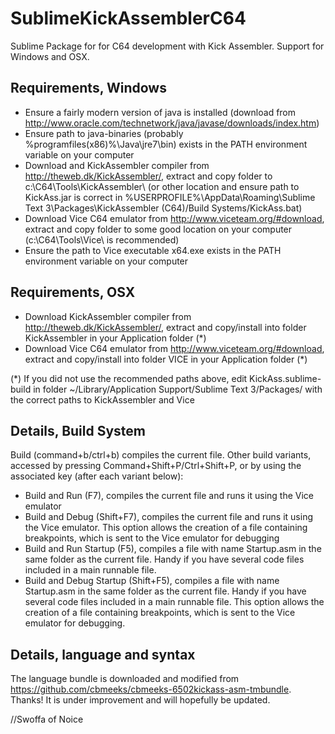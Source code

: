 SublimeKickAssemblerC64
=======================
Sublime Package for for C64 development with Kick Assembler. Support for Windows and OSX.

Requirements, Windows
---------------------
 - Ensure a fairly modern version of java is installed (download from http://www.oracle.com/technetwork/java/javase/downloads/index.htm)
 - Ensure path to java-binaries (probably %programfiles(x86)%\Java\jre7\bin) exists in the PATH environment variable on your computer
 - Download and KickAssembler compiler from http://theweb.dk/KickAssembler/, extract and copy folder to c:\C64\Tools\KickAssembler\ (or other location and ensure path to KickAss.jar is correct in %USERPROFILE%\AppData\Roaming\Sublime Text 3\Packages\KickAssembler (C64)/Build Systems/KickAss.bat)
 - Download Vice C64 emulator from http://www.viceteam.org/#download, extract and copy folder to some good location on your computer (c:\C64\Tools\Vice\ is recommended)
 - Ensure the path to Vice executable x64.exe exists in the PATH environment variable on your computer

Requirements, OSX
-----------------
 - Download KickAssembler compiler from http://theweb.dk/KickAssembler/, extract and copy/install into folder KickAssembler in your Application folder (\*)
 - Download Vice C64 emulator from http://www.viceteam.org/#download, extract and copy/install into folder VICE in your Application folder (\*)
 
(\*) If you did not use the recommended paths above, edit KickAss.sublime-build in folder ~/Library/Application Support/Sublime Text 3/Packages/ with the correct paths to KickAssembler and Vice

Details, Build System
---------------------
Build (command+b/ctrl+b) compiles the current file.
Other build variants, accessed by pressing Command+Shift+P/Ctrl+Shift+P, or by using the associated key (after each variant below):

 - Build and Run (F7), compiles the current file and runs it using the Vice emulator
 - Build and Debug (Shift+F7), compiles the current file and runs it using the Vice emulator. This option allows the creation of a file containing breakpoints, which is sent to the Vice emulator for debugging
 - Build and Run Startup (F5), compiles a file with name Startup.asm in the same folder as the current file. Handy if you have several code files included in a main runnable file.
 - Build and Debug Startup (Shift+F5), compiles a file with name Startup.asm in the same folder as the current file. Handy if you have several code files included in a main runnable file. This option allows the creation of a file containing breakpoints, which is sent to the Vice emulator for debugging.

Details, language and syntax
----------------------------
The language bundle is downloaded and modified from https://github.com/cbmeeks/cbmeeks-6502kickass-asm-tmbundle. Thanks!
It is under improvement and will hopefully be updated.

//Swoffa of Noice